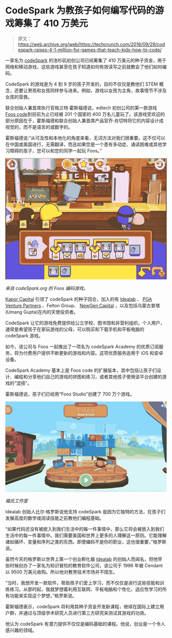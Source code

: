 # CodeSpark 为教孩子如何编写代码的游戏筹集了 410 万美元

> 原文：<https://web.archive.org/web/https://techcrunch.com/2016/09/29/codespark-raises-4-1-million-for-games-that-teach-kids-how-to-code/>

一家名为 [codeSpark](https://web.archive.org/web/20230328104207/http://codespark.org/) 的洛杉矶初创公司已经筹集了 410 万美元的种子资金，用于网络和移动游戏，这些游戏甚至在孩子知道如何有效读写之前就教会了他们如何编码。

CodeSpark 的游戏是为 4 到 9 岁的孩子开发的，目的不仅仅是教他们 STEM 概念，还要让男孩和女孩同样参与进来。例如，游戏以女孩为主角，故事情节不涉及女孩的营救。

联合创始人兼首席执行官格兰特·霍斯福德说，edtech 初创公司的第一款游戏[Foos code](https://web.archive.org/web/20230328104207/http://thefoos.com/)到目前为止已经被 201 个国家的 400 万名儿童玩了。该游戏受欢迎的部分原因在于，霍斯福德和联合创始人兼首席产品官乔·肖切特将它的内容设计成视觉的，而不是语言的或数字的。

霍斯福德说:“从可及性和本地化的角度来看，无词方法对我们很重要。这不仅可以在中国或美国进行，无需翻译，而且如果您是一个患有多动症、诵读困难或其他学习障碍的孩子，您可以和您的同学一起玩 Foos。”

![codeSpark's The Foos Coding game.](img/4331ee80fd80da925cfa6a9493ebae61.png)

*来自 codeSpark.org 的 Foos 编码游戏。*

[Kapor Capital](https://web.archive.org/web/20230328104207/http://www.kaporcapital.com/) 引领了 codeSpark 的种子回合，加入的有 [Idealab](https://web.archive.org/web/20230328104207/http://www.idealab.com/) 、 [PGA Venture Partners](https://web.archive.org/web/20230328104207/http://lunpartners.com/business/) 、Felton Group、 [NewGen Capital](https://web.archive.org/web/20230328104207/http://www.newgencap.com/about) ，以及包括乌蒙古普塔(Umang Gupta)在内的天使投资者。

CodeSpark 让它的游戏免费提供给公立学校、图书馆和非营利组织。个人用户，通常是希望孩子在家玩游戏的父母，可以购买和下载手机和平板电脑的 codeSpark 游戏。

如今，该公司与 Foos 一起推出了一项名为 codeSpark Academy 的优质订阅服务，将为付费用户提供不断更新的游戏和内容。这项优质服务适用于 iOS 和安卓设备。

CodeSpark Academy 基本上是 Foos code 的扩展版本，其中包括让孩子们设计、编程和分享他们自己的游戏的拼图和练习，或者其他孩子使用该平台创建的游戏的“混搭”。

霍斯福德说，孩子们已经用“Foos Studio”创建了 700 万个游戏。

![Foos Studio ](img/10d9b9b1294cf5b3a2cb927583f06bfe.png)

*福氏工作室*

Idealab 创始人比尔·格罗斯说他支持 codeSpark 是因为它独特的方法，在孩子们发展高度的数学或阅读技能之前教他们编程基础。

“如果代码还没有被嵌入到我们生活中的每一件事情中，那么它将会被嵌入到我们生活中的每一件事情中。我们需要美国和世界上更多的人理解这一原则。它能理解诸如循环、变量和序列之类的东西。即使编码不是你的职业，这也很重要，”格罗斯说。

虽然今天的格罗斯以世界上第一个创业孵化器 [Idealab](https://web.archive.org/web/20230328104207/http://idealab.com/) 的创始人而闻名，但他早些时候创办了一家名为知识冒险的教育软件公司，该公司于 1996 年被 Cendant 以 9500 万美元收购。所以他对教育技术市场并不陌生。

“当时，我想开发一款软件，帮助孩子们爱上学习，而不仅仅是进行这些技能和训练练习。从那时起，我就梦想着利用互联网、平板电脑和个性化、适应性学习的所有功能来实现这个梦想，”格罗斯说。

霍斯福德表示，codeSpark 将利用其种子资金开发新课程，继续在国际上建立用户群，并通过与顶级学术研究人员进行第三方研究来测试其游戏的功效。

他认为 codeSpark 有潜力提供不仅仅是编码基础的课程。他说，创业是一个令人感兴趣的领域。